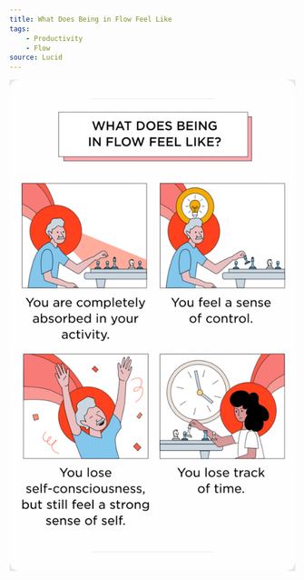 ```yaml
---
title: What Does Being in Flow Feel Like
tags:
    - Productivity
    - Flow
source: Lucid
---
```

![](IMG_88ADBBE71071-1.jpeg)